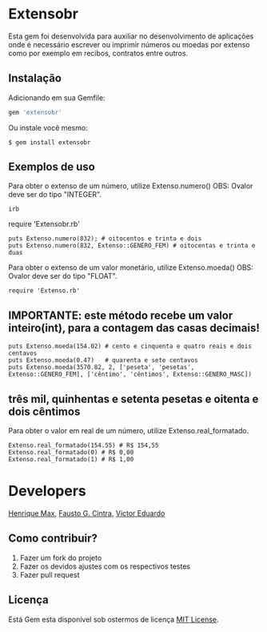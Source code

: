 # Extensobr

Esta gem foi desenvolvida para auxiliar no desenvolvimento de aplicações onde é necessário escrever ou imprimir números ou moedas por extenso como por exemplo em recibos, contratos entre outros.


## Instalação

Adicionando em sua Gemfile:

```ruby
gem 'extensobr'
```

Ou instale você mesmo:

    $ gem install extensobr

## Exemplos de uso

Para obter o extenso de um número, utilize Extenso.numero() OBS: Ovalor deve ser do tipo "INTEGER".

    irb

require 'Extensobr.rb'
 
    puts Extenso.numero(832); # oitocentos e trinta e dois
    puts Extenso.numero(832, Extenso::GENERO_FEM) # oitocentas e trinta e duas

Para obter o extenso de um valor monetário, utilize Extenso.moeda() OBS: Ovalor deve ser do tipo "FLOAT".

    require 'Extenso.rb'
 
## IMPORTANTE: este método recebe um valor inteiro(int), para a contagem das casas decimais!
    
    puts Extenso.moeda(154.02) # cento e cinquenta e quatro reais e dois centavos
    puts Extenso.moeda(0.47)   # quarenta e sete centavos
    puts Extenso.moeda(3570.82, 2, ['peseta', 'pesetas', Extenso::GENERO_FEM], ['cêntimo', 'cêntimos', Extenso::GENERO_MASC])

## três mil, quinhentas e setenta pesetas e oitenta e dois cêntimos

Para obter o valor em real de um número, utilize Extenso.real_formatado.

    Extenso.real_formatado(154.55) # R$ 154,55
    Extenso.real_formatado(0) # R$ 0,00
    Extenso.real_formatado(1) # R$ 1,00

# Developers

[Henrique Max](https://github.com/rickmax),
[Fausto G. Cintra](https://github.com/goncin),
[Victor Eduardo](https://github.com/victoreduardo)

## Como contribuir?

1. Fazer um fork do projeto
1. Fazer os devidos ajustes com os respectivos testes
1. Fazer pull request


## Licença

Está Gem esta disponível sob ostermos de licença [MIT License](http://opensource.org/licenses/MIT).

